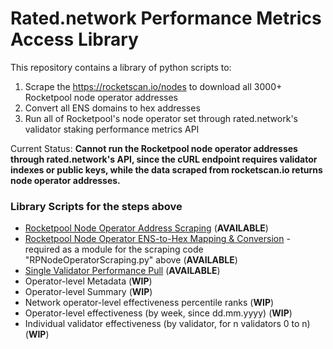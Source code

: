 # Rated.network Performance Metrics Access Library
This repository contains a library of python scripts to:
1) Scrape the https://rocketscan.io/nodes to download all 3000+ Rocketpool node operator addresses
2) Convert all ENS domains to hex addresses
3) Run all of Rocketpool's node operator set through rated.network's validator staking performance metrics API

Current Status: **Cannot run the Rocketpool node operator addresses through rated.network's API, since the cURL endpoint requires validator indexes or public keys, while the data scraped from rocketscan.io returns node operator addresses.**

### Library Scripts for the steps above

- [Rocketpool Node Operator Address Scraping](https://github.com/ArtDemocrat/rated.network_APIlibrary/blob/main/RPNodeOperatorScraping.py) (**AVAILABLE**)
- [Rocketpool Node Operator ENS-to-Hex Mapping & Conversion](https://github.com/ArtDemocrat/rated.network_APIlibrary/blob/main/moralis_ENStoHEX.py) - required as a module for the scraping code "RPNodeOperatorScraping.py" above (**AVAILABLE**)
- [Single Validator Performance Pull](https://github.com/ArtDemocrat/rated.network_APIlibrary/blob/main/SingleValidatorPerformance.py) (**AVAILABLE**)
- Operator-level Metadata (**WIP**)
- Operator-level Summary (**WIP**)
- Network operator-level effectiveness percentile ranks (**WIP**)
- Operator-level effectiveness (by week, since dd.mm.yyyy) (**WIP**)
- Individual validator effectiveness (by validator, for n validators 0 to n) (**WIP**)
